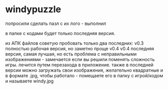 # windypuzzle
попросили сделать пазл с их лого - выполнил

в папке с кодами будет только последняя версия.

из АПК файлов советую пробовать только два последних: 
v0.3 полностью рабочая версия, но заметно проще v0.4
v0.4 последняя версия, самая лучшая, но есть проблема с неправильными изображениями - замечается если вы решили поменять сложность игры. лечится путем перезахода в приложение.
также в последней версии можно загружать свои изображения, желательно квадратные и в формате .jpg, чтобы работало - помещаете его в папку с игрой/кодом и называете windy.jpg
